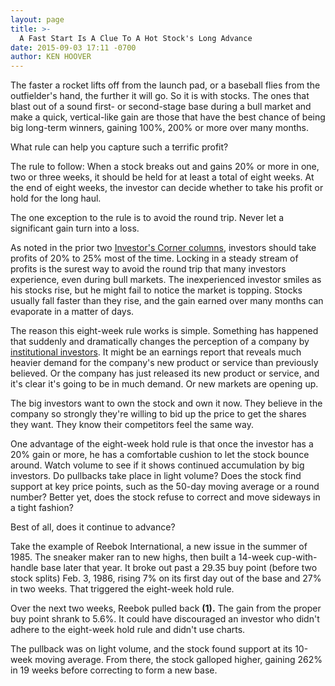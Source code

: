 ```yaml
---
layout: page
title: >-
  A Fast Start Is A Clue To A Hot Stock's Long Advance
date: 2015-09-03 17:11 -0700
author: KEN HOOVER
---
```





The faster a rocket lifts off from the launch pad, or a baseball flies from the outfielder's hand, the further it will go. So it is with stocks. The ones that blast out of a sound first- or second-stage base during a bull market and make a quick, vertical-like gain are those that have the best chance of being big long-term winners, gaining 100%, 200% or more over many months.


What rule can help you capture such a terrific profit?


The rule to follow: When a stock breaks out and gains 20% or more in one, two or three weeks, it should be held for at least a total of eight weeks. At the end of eight weeks, the investor can decide whether to take his profit or hold for the long haul.


The one exception to the rule is to avoid the round trip. Never let a significant gain turn into a loss.


As noted in the prior two [Investor's Corner columns](http://education.investors.com/investors-corner.htm), investors should take profits of 20% to 25% most of the time. Locking in a steady stream of profits is the surest way to avoid the round trip that many investors experience, even during bull markets. The inexperienced investor smiles as his stocks rise, but he might fail to notice the market is topping. Stocks usually fall faster than they rise, and the gain earned over many months can evaporate in a matter of days.


The reason this eight-week rule works is simple. Something has happened that suddenly and dramatically changes the perception of a company by [institutional investors](http://education.investors.com/Lesson.aspx?id=735744&sourceid=735749). It might be an earnings report that reveals much heavier demand for the company's new product or service than previously believed. Or the company has just released its new product or service, and it's clear it's going to be in much demand. Or new markets are opening up.


The big investors want to own the stock and own it now. They believe in the company so strongly they're willing to bid up the price to get the shares they want. They know their competitors feel the same way.


One advantage of the eight-week hold rule is that once the investor has a 20% gain or more, he has a comfortable cushion to let the stock bounce around. Watch volume to see if it shows continued accumulation by big investors. Do pullbacks take place in light volume? Does the stock find support at key price points, such as the 50-day moving average or a round number? Better yet, does the stock refuse to correct and move sideways in a tight fashion?


Best of all, does it continue to advance?


Take the example of Reebok International, a new issue in the summer of 1985. The sneaker maker ran to new highs, then built a 14-week cup-with-handle base later that year. It broke out past a 29.35 buy point (before two stock splits) Feb. 3, 1986, rising 7% on its first day out of the base and 27% in two weeks. That triggered the eight-week hold rule.


Over the next two weeks, Reebok pulled back  **(1).** The gain from the proper buy point shrank to 5.6%. It could have discouraged an investor who didn't adhere to the eight-week hold rule and didn't use charts.


The pullback was on light volume, and the stock found support at its 10-week moving average. From there, the stock galloped higher, gaining 262% in 19 weeks before correcting to form a new base.




